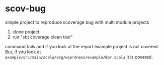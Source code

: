 scov-bug
========

simple project to reproduce scoverage bug with multi module projects

1. clone project
2. run "sbt coverage clean test"

command fails and if you look at the report example project is not covered.
But, if you look at `example/src/main/scala/org/wierdness/example/Bar.scala`
it is covered.
